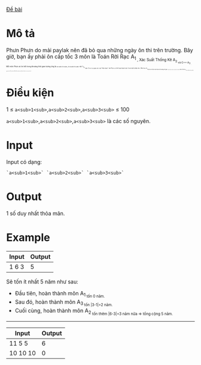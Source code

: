 [Đề bài](https://atcoder.jp/contests/ABC103/tasks/abc103_a)

# Mô tả
Phưn Phưn do mải paylak nên đã bỏ qua những ngày ôn thi trên trường. Bây giờ, bạn ấy phải ôn cấp tốc 3 môn là Toán Rời Rạc A<sub>1<sub> , Xác Suất Thống Kê A<sub>2<sub> và C++ A<sub>3<sub> . Mỗi môn Phưn sẽ ôn hết trong khoảng thời gian tương ứng là `a<sub>1<sub>`, `b<sub>2<sub>` và 'c<sub>3<sub>' năm. Do có sự giúp sức của "thần dược" nên Phưn có thể hoàn thành luôn 1 môn bất kì đầu tiên . Môn học A<sub>j<sub> tiếp theo sẽ được hoàn thành với khoảng thời gian = |`a<sub>j<sub>`-`a<sub>i<sub>`| năm với môn A<sub>i<sub> là môn đã được hoàn thành ngay trước đó. Hãy tính xem Phưn Phưn mất mấy năm để ôn hết được tất cả các môn nhé ^^
  
# Điều kiện
1 ≤ `a<sub>1<sub>`,`a<sub>2<sub>`,`a<sub>3<sub>` ≤ 100

`a<sub>1<sub>`,`a<sub>2<sub>`,`a<sub>3<sub>` là các số nguyên.
  
# Input
Input có dạng:
```
`a<sub>1<sub>` `a<sub>2<sub>` `a<sub>3<sub>`
```

# Output
1 số duy nhất thỏa mãn.

# Example
|Input|Output|
|-|-|
|1 6 3|5|

Sẽ tốn ít nhất 5 năm như sau:
- Đầu tiên, hoàn thành môn A<sub>1<sub> tốn 0 năm.
- Sau đó, hoàn thành môn A<sub>3<sub> tốn |3-1|=2 năm.
- Cuối cùng, hoàn thành môn A<sub>2<sub> tốn thêm |6-3|=3 năm nữa => tổng cộng 5 năm.
-----------------------------
  
|Input|Output|
|-|-|
|11 5 5|6|
|10 10 10|0|
